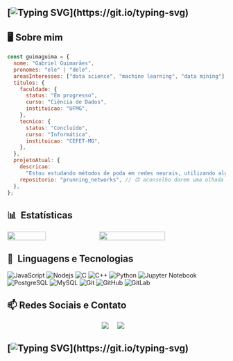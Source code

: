 ## [![Typing SVG](https://readme-typing-svg.demolab.com/?color=90EE90&lines=Olá,+me+chamo+Gabriel+Guimarães;Seja+Bem+Vindx!)](https://git.io/typing-svg)

## 🖥 Sobre mim

```javascript
const guimaguima = {
  nome: "Gabriel Guimarães",
  pronomes: "ele" | "dele",
  areasInteresses: ["data science", "machine learning", "data mining"],
  titulos: {
    faculdade: {
      status: "Em progresso",
      curso: "Ciência de Dados",
      instituicao: "UFMG",
    },
    tecnico: {
      status: "Concluído",
      curso: "Informática",
      instituicao: "CEFET-MG",
    },
  },
  projetoAtual: {
    descricao:
      "Estou estudando métodos de poda em redes neurais, utilizando alguns datasets",
    repositorio: "prunning_networks", // 🙃 aconselho darem uma olhada 
  },
};
```

## 📊 &nbsp;Estatísticas

<div style="display: flex; flex-direction: row;">
  
  <img style="height: auto; width: 42%;" class="img" src="https://github-readme-stats.vercel.app/api/top-langs/?username=guimaguima&layout=compact&text_color=D3D3D3&title_color=90EE90&bg_color=00000000&hide=ShaderLab,HLSL,ASP.NET&)](https://github.com/guimaguima/github-readme-stats)"/>

  <img style= "height: auto; width: 55%;" class="img" src="https://github-readme-stats.vercel.app/api?username=guimaguima&hide=contribs,prs&show_icons=true&title_color=90EE90&text_color=D3D3D3&bg_color=00000000&icon_color=90EE90&hide_rank=true" />

</div>

## 🔎 &nbsp;Linguagens e Tecnologias

![JavaScript](https://img.shields.io/badge/-JavaScript-yellow?style=for-the-badge&logo=javascript&logoColor=white)
![Nodejs](https://img.shields.io/badge/-Nodejs-green?style=for-the-badge&logo=Node.js&logoColor=white)
![C](https://img.shields.io/badge/c-black.svg?style=for-the-badge&logo=c&logoColor=white)
![C++](https://img.shields.io/badge/c++-white.svg?style=for-the-badge&logo=c%2B%2B&logoColor=%2300599C)
![Python](https://img.shields.io/badge/python-ffdd54?style=for-the-badge&logo=python&logoColor=3670A0)
![Jupyter Notebook](https://img.shields.io/badge/-Jupyter-orange?style=for-the-badge&logo=jupyter&logoColor=white)
![PostgreSQL](https://img.shields.io/badge/-PostgreSQL-darkblue?style=for-the-badge&logo=postgresql&logoColor=white)
![MySQL](https://img.shields.io/badge/-MySQL-lightblue?style=for-the-badge&logo=mysql&logoColor=black)
![Git](https://img.shields.io/badge/-Git-orange?style=for-the-badge&logo=git&logoColor=white)
![GitHub](https://img.shields.io/badge/-GitHub-181717?style=for-the-badge&logo=github)
![GitLab](https://img.shields.io/badge/-GitLab-FCA121?style=for-the-badge&logo=gitlab)

## 📫 Redes Sociais e Contato

<p align="center">
  <a target="_blank"href="https://www.linkedin.com/in/gabriel-guimar%C3%A3es-063992252/"><img src="https://img.shields.io/badge/linkedin-%230077B5.svg?&style=for-the-badge&logo=linkedin&logoColor=white" /></a>&nbsp;&nbsp;&nbsp;&nbsp;
  <a href="mailto:gabrielguimasr@gmail.com?subject=Olá%20Gabriel,%20Venho%20do%20Github"><img src="https://img.shields.io/badge/gmail-%23D14836.svg?&style=for-the-badge&logo=gmail&logoColor=white" /></a>&nbsp;&nbsp;&nbsp;&nbsp;
</p>

## [![Typing SVG](https://readme-typing-svg.demolab.com/?color=90EE90&lines=Por+hoje+é+só+pessoal!;Veja+meus+repositórios+↓;)](https://git.io/typing-svg)

<!-- inspired by @Izaazz -->
